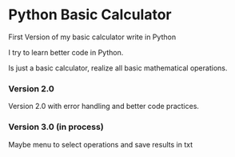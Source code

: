 # Python Basic Calculator

First Version of my basic calculator write in Python

I try to learn better code in Python.

Is just a basic calculator, realize all basic mathematical operations.

### Version 2.0

Version 2.0 with error handling and better code practices.

### Version 3.0 (in process)

Maybe menu to select operations and save results in txt
